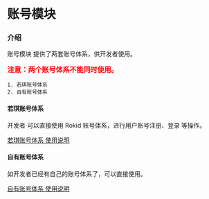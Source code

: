 # 账号模块

### 介绍

账号模块 提供了两套账号体系，供开发者使用。

**<font color=red size=3>注意：两个账号体系不能同时使用。</font>**

    1. 若琪账号体系
    2. 自有账号体系

#### 若琪账号体系

开发者 可以直接使用 Rokid 账号体系，进行用户账号注册、登录 等操作。

[若琪账号体系 使用说明](/res/31_rokid_register.md)
    

#### 自有账号体系

如开发者已经有自己的账号体系了，可以直接使用。

[自有账号体系 使用说明](/res/35_thirdparty_login.md)
    
    

